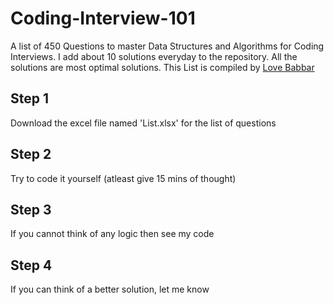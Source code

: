 # Coding-Interview-101
A list of 450 Questions to master Data Structures and Algorithms for Coding Interviews.
I add about 10 solutions everyday to the repository. All the solutions are most optimal solutions.
This List is compiled by [Love Babbar](https://www.youtube.com/channel/UCQHLxxBFrbfdrk1jF0moTpw)

## Step 1
Download the excel file named 'List.xlsx' for the list of questions

## Step 2
Try to code it yourself (atleast give 15 mins of thought)

## Step 3
If you cannot think of any logic then see my code

## Step 4
If you can think of a better solution, let me know 
